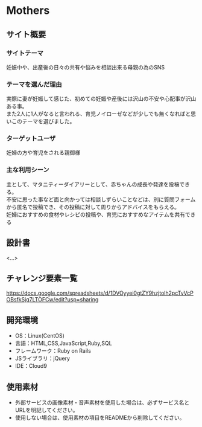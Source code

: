 # Mothers

## サイト概要


### サイトテーマ
妊娠中や、出産後の日々の共有や悩みを相談出来る母親の為のSNS

### テーマを選んだ理由
実際に妻が妊娠して感じた、初めての妊娠や産後には沢山の不安や心配事が沢山ある事。<br>
また2人に1人がなると言われる、育児ノイローゼなどが少しでも無くなればと思いこのテーマを選びました。

### ターゲットユーザ
妊婦の方や育児をされる親御様

### 主な利用シーン
主として、マタニティーダイアリーとして、赤ちゃんの成長や発達を投稿できる。<br>
不安に思った事など面と向かっては相談しずらいことなどは、別に質問フォームから匿名で投稿でき、その投稿に対して周りからアドバイスをもらえる。<br>
妊婦におすすめの食材やレシピの投稿や、育児におすすめなアイテムを共有できる

## 設計書
<...>

## チャレンジ要素一覧
https://docs.google.com/spreadsheets/d/1DVOyyei0gtZY9hzjtolh2pcTvVcPOBsfkSjq7LTOFCw/edit?usp=sharing

## 開発環境
- OS：Linux(CentOS)
- 言語：HTML,CSS,JavaScript,Ruby,SQL
- フレームワーク：Ruby on Rails
- JSライブラリ：jQuery
- IDE：Cloud9

## 使用素材
- 外部サービスの画像素材・音声素材を使用した場合は、必ずサービス名とURLを明記してください。
- 使用しない場合は、使用素材の項目をREADMEから削除してください。